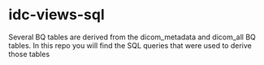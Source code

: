 # idc-views-sql
Several BQ tables are derived from the dicom_metadata and dicom_all BQ tables. In this repo you will find the SQL queries that were used to derive those tables
